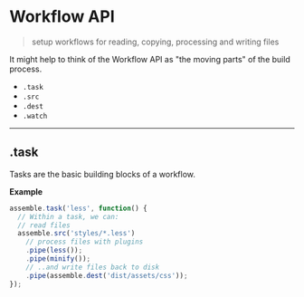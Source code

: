 # Workflow API

> setup workflows for reading, copying, processing and writing files


It might help to think of the Workflow API as "the moving parts" of the build process.

- `.task`
- `.src`
- `.dest`
- `.watch`


***


## .task

Tasks are the basic building blocks of a workflow.

**Example**

```js
assemble.task('less', function() {
  // Within a task, we can:
  // read files
  assemble.src('styles/*.less')
    // process files with plugins
    .pipe(less());
    .pipe(minify());
    // ..and write files back to disk
    .pipe(assemble.dest('dist/assets/css'));
});
```
